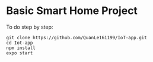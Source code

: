 # Basic Smart Home Project

To do step by step:

```shell
git clone https://github.com/QuanLe161199/IoT-app.git
cd Iot-app
npm install
expo start
```
